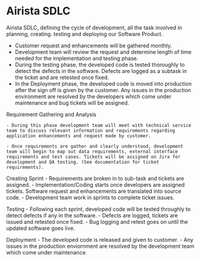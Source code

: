 # Airista SDLC
Airista SDLC, defining the cycle of development, all the task involved in planning, creating. testing and deploying our Software Product. 

- Customer request and enhancements will be gathered monthly.
- Development team will review the request and determine length of time needed for the implementation and testing phase.
- During the testing phase, the developed code is tested thoroughly to detect the defects in the software. Defects are logged as a subtask in the ticket and  are retested once fixed.
- In the Deployment phase, the developed code is moved into production after the sign off is given by the customer. Any issues in the production environment are resolved by the developers which come under maintenance and bug tickets will be assigned.


Requirement Gathering and Analysis

    - During this phase development team will meet with technical service team to discuss relevant information and requirements regarding application enhancements and request made by customer.
    
    - Once requirements are gather and clearly understood, development team will begin to map out data requirements, external interface requirements and test cases. Tickets will be assigned on Jira for development and QA testing. (See documentation for ticket requirements).

Creating Sprint
    - Requirements are broken in to sub-task and tickets are assigned.
    - Implementation/Coding starts once developers are assigned tickets. Software request and enhancements are translated into source code.
    - Development team work in sprints to complete ticket issues.
   
Testing
    - Following each sprint, developed code will be tested throughly to detect defects if any in the software. 
    - Defects are logged, tickets are issued and retested once fixed. 
    - Bug logging and retest goes on until the updated software goes live. 
    
Deployment
    - The developed code is released and given to customer.
    - Any issues in the production enviornment are resolved by the development team which come under maintenance. 
    

